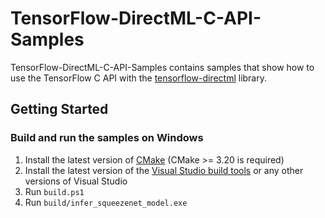# TensorFlow-DirectML-C-API-Samples <!-- omit in toc -->

TensorFlow-DirectML-C-API-Samples contains samples that show how to use the TensorFlow C API with the [tensorflow-directml](https://github.com/microsoft/tensorflow-directml) library.

## Getting Started

### Build and run the samples on Windows
1. Install the latest version of [CMake](https://cmake.org/download/) (CMake >= 3.20 is required)
2. Install the latest version of the [Visual Studio build tools](https://visualstudio.microsoft.com/downloads/?q=build+tools) or any other versions of Visual Studio
3. Run `build.ps1`
4. Run `build/infer_squeezenet_model.exe`
